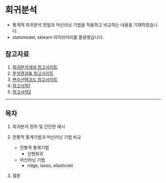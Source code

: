 # 회귀분석

- 통계적 회귀분석 방법과 머신러닝 기법을 적용하고 비교하는 내용을 기재하였습니다.
- statsmodel, sklearn 라이브러리를 활용했습니다.

## 참고자료
1. [회귀분석개념 참고사이트](https://nurilee.com/2020/01/26/data-science-model-summary-linear-ridge-lasso-elasticnet/)
2. [분석결과표 참고사이트](https://ysyblog.tistory.com/119)
3. [변수선택코드 참고사이트](https://zephyrus1111.tistory.com/65)
4. [참고서적1](http://www.kyobobook.co.kr/product/detailViewKor.laf?ejkGb=KOR&mallGb=KOR&barcode=9791161751191)
5. [참고서적2](http://www.kyobobook.co.kr/product/detailViewKor.laf?ejkGb=KOR&mallGb=KOR&barcode=9791158391928&orderClick=LEa&Kc=)


-----------------------

## 목차
1. 회귀분석 정의 및 간단한 예시
        
2. 전통적 통계기법과 머신러닝 기법 비교
   - 전통적 통계기법
      - 선형회귀  
   - 머신러닝 기법
      - ridge, lasso, elasticnet  

3. 결론



